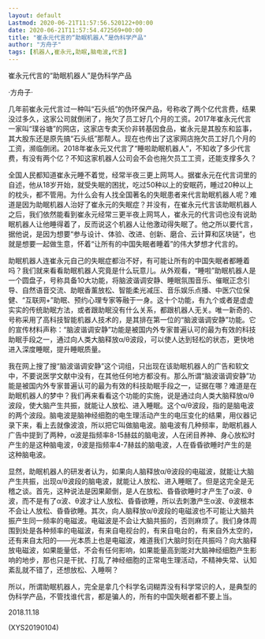 ```yaml
---
layout: default
Lastmod: 2020-06-21T11:57:56.520122+00:00
date: 2020-06-21T11:57:54.472569+00:00
title: "崔永元代言的“助眠机器人”是伪科学产品"
author: "方舟子"
tags: [机器人,崔永元,助眠,脑电波,代言]
---
```


崔永元代言的“助眠机器人”是伪科学产品

·方舟子·

几年前崔永元代言过一种叫“石头纸”的伪环保产品，号称收了两个亿代言费，结果没过多久，这家公司就倒闭了，拖欠了员工好几个月的工资。2017年崔永元代言一家叫“璞谷塘”的网店，这家店专卖天价非转基因食品，崔永元是其股东和监事，其大股东还是原先搞“石头纸”那帮人。现在也传出了这家网店拖欠员工好几个月的工资，濒临倒闭。2018年崔永元又代言了“睡啦助眠机器人”，不知收了多少代言费，有没有两个亿？不知这家机器人公司会不会也拖欠员工工资，还能支撑多久？

全国人民都知道崔永元睡不着觉，经常半夜三更上网骂人。据崔永元在代言词里的自述，他从18岁开始，就受失眠的困扰，吃过50种以上的安眠药，睡过20种以上的枕头，都不管用。为什么会有人找全国著名的失眠患者来代言助眠机器人呢？难道是因为助眠机器人治好了崔永元的失眠症？并没有，在崔永元代言该助眠机器人之后，我们依然能看到崔永元经常三更半夜上网骂人，崔永元的代言词也没有说助眠机器人让他睡得着了，反而说这个机器人让他激动得失眠了。他之所以要代言，据他说，是因为想要“参与设计、体验、改进、创新、磨合、云计算和区块链”，也就是想要一起做生意，怀着“让所有的中国失眠者睡着”的伟大梦想才代言的。

助眠机器人连崔永元自己的失眠症都治不好，有可能让所有的中国失眠者都睡着吗？我们就来看看助眠机器人究竟是什么玩意儿。从外观看，“睡啦”助眠机器人是一个圆盘子，号称具备10大功能，将脑波谐调安静、睡眠氛围音乐、催眠正念引导、自然语音交流、助眠香薰放松、智能柔光减压、音乐娱乐点播、中医穴位保健、“互联网+”助眠、预约心理专家等融于一身。这十个功能，有九个或者是虚虚实实的传统助眠方法，或者跟助眠没有什么关系，都跟机器人无关。唯一新奇的、号称采用了高科技智能机器人技术的，是其排在第一位的“脑波谐调安静”功能。它的宣传材料声称：“脑波谐调安静”功能是被国内外专家普遍认可的最为有效的科技助眠手段之一，通过向人类大脑释放α/θ波段，可以使人达到轻松的状态，更快地进入深度睡眠，提升睡眠质量。

我在网上搜了搜“脑波谐调安静”这个词组，只出现在该助眠机器人的广告和软文中，不要说医学文献中没有，在其他任何地方都没有。那么所谓“脑波谐调安静”功能是被国内外专家普遍认可的最为有效的科技助眠手段之一，证据在哪？难道是在助眠机器人的梦中？我们再来看看这个功能的实施，说是通过向人类大脑释放α/θ波段，使大脑产生共振，就能让人放松、进入睡眠。这个α/θ波段，指的是脑电波的两个波段。脑电波是脑神经细胞的电生理活动产生的电压变化的结果，用仪器记录下来，看上去就像波浪，所以把它叫做脑电波。脑电波有几种频率，助眠机器人广告中提到了两种，α波是指频率8-15赫兹的脑电波，人在闭目养神、身心放松时产生的是这种脑电波，θ波是指频率4-7赫兹的脑电波，人在昏昏欲睡时产生的是这种脑电波。

显然，助眠机器人的研发者认为，如果向人脑释放α/θ波段的电磁波，就能让大脑产生共振，出现α/θ波段的脑电波，就能让人放松、进入睡眠了。但是这完全是无稽之谈。首先，这种说法是因果颠倒，是人在放松、昏昏欲睡时才产生了α波、θ波，而不是有了α波、θ波才让人放松、昏昏欲睡，所以去刺激产生α波、θ波根本不会让人放松、昏昏欲睡。其次，向人脑释放α/θ波段的电磁波也不可能让大脑共振产生同一频率的电磁波。电磁波是不会让大脑共振的，否则麻烦了。我们身体周围到处是各种频率的电磁波，有来自电视台的，有来自电台的，有来自外太空的，还有来自太阳的——光本质上也是电磁波，难道我们大脑时刻在共振吗？向大脑释放电磁波，如果能量低，不会有任何影响，如果能量高到能对大脑神经细胞产生影响的地步，那也只是干扰、打乱了神经细胞的正常电生理活动，不精神失常、认知紊乱就不错了，还想放松、入睡啊？

所以，所谓助眠机器人，完全是拿几个科学名词糊弄没有科学常识的人，是典型的伪科学产品，不管找谁代言，都是骗人的，所有的中国失眠者都不要上当。

2018.11.18

(XYS20190104)


